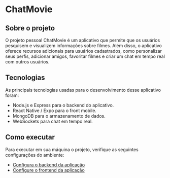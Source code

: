 # ChatMovie

## Sobre o projeto

O projeto pessoal ChatMovie é um aplicativo que permite que os usuários pesquisem e visualizem informações sobre filmes. Além disso, o aplicativo oferece recursos adicionais para usuários cadastrados, como personalizar seus perfis, adicionar amigos, favoritar filmes e criar um chat em tempo real com outros usuários.

## Tecnologias

As principais tecnologias usadas para o desenvolvimento desse aplicativo foram:

- Node.js e Express para o backend do aplicativo.
- React Native / Expo para o front mobile.
- MongoDB para o armazenamento de dados.
- WebSockets para chat em tempo real.

## Como executar

Para executar em sua máquina o projeto, verifique as seguintes configurações do ambiente:

- [Configura o backend da aplicação](./backend/README.md#como-executar)
- [Configure o frontend da aplicação](./chatmovie/README.md#como-executar)
